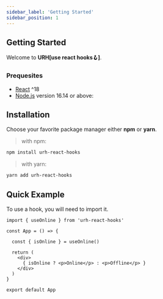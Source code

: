 ```yaml
---
sidebar_label: 'Getting Started'
sidebar_position: 1
---
```


## Getting Started

Welcome to **URH[use react hooks🪝]**.

### Prequesites

- [React](https://reactjs.org) ^18 
- [Node.js](https://nodejs.org/en/download/) version 16.14 or above:

## Installation

Choose your favorite package manager either **npm** or **yarn**.

> with npm:

```bash
npm install urh-react-hooks
```
> with yarn:

```bash
yarn add urh-react-hooks
```
## Quick Example

To use a hook, you will need to import it.

```tsx
import { useOnline } from 'urh-react-hooks'

const App = () => {

  const { isOnline } = useOnline()

  return (
    <div>
      { isOnline ? <p>Online</p> : <p>Offline</p> }
    </div>
  )
}

export default App
```

